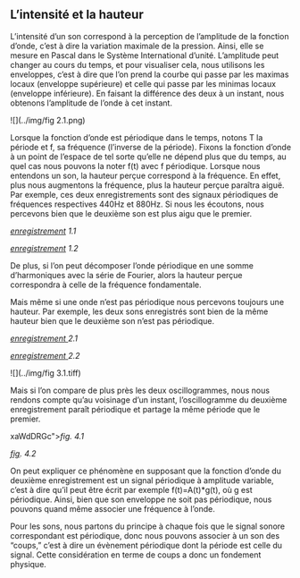 ## L’intensité et la hauteur

<p><span style="font-weight: 400;">L&rsquo;intensit&eacute; d&rsquo;un son correspond &agrave; la perception de l&rsquo;amplitude de la fonction d&rsquo;onde, c&rsquo;est &agrave; dire la variation maximale de la pression. Ainsi, elle se mesure en Pascal dans le Syst&egrave;me International d&rsquo;unit&eacute;. L&rsquo;amplitude peut changer au cours du temps, et pour visualiser cela, nous utilisons les enveloppes, c&rsquo;est &agrave; dire que l&rsquo;on prend la courbe qui passe par les maximas locaux (enveloppe sup&eacute;rieure) et celle qui passe par les minimas locaux (enveloppe inf&eacute;rieure). En faisant la diff&eacute;rence des deux &agrave; un instant, nous obtenons l&rsquo;amplitude de l&rsquo;onde &agrave; cet instant.</span></p>



![](../img/fig 2.1.png)
<p><span style="font-weight: 400;">Lorsque la fonction d&rsquo;onde est p&eacute;riodique dans le temps, notons T la p&eacute;riode et f, sa fr&eacute;quence (l&rsquo;inverse de la p&eacute;riode). Fixons la fonction d&rsquo;onde &agrave; un point de l&rsquo;espace de tel sorte qu&rsquo;elle ne d&eacute;pend plus que du temps, au quel cas nous pouvons la noter f(t) avec f p&eacute;riodique. Lorsque nous entendons un son, la hauteur per&ccedil;ue correspond &agrave; la fr&eacute;quence. En effet, plus nous augmentons la fr&eacute;quence, plus la hauteur per&ccedil;ue para&icirc;tra aigu&euml;. Par exemple, ces deux enregistrements sont des signaux p&eacute;riodiques de fr&eacute;quences respectives 440Hz et 880Hz. Si nous les &eacute;coutons, nous percevons bien que le deuxi&egrave;me son est plus aigu que le premier.</span></p>
<p><a href="https://drive.google.com/open?id=0ByqkMz82VpcTRW92NGJBNVdxZDQ"><em><span style="font-weight: 400;">enregistrement</span></em></a><em><span style="font-weight: 400;"> 1.1</span></em></p>
<p><a href="https://drive.google.com/open?id=0ByqkMz82VpcTU3BjMy1UNWE2QXc"><em><span style="font-weight: 400;">enregistrement</span></em></a><em><span style="font-weight: 400;"> 1.2</span></em></p>
<p><span style="font-weight: 400;">De plus, si l&rsquo;on peut d&eacute;composer l&rsquo;onde p&eacute;riodique en une somme d&rsquo;harmoniques avec la s&eacute;rie de Fourier, alors la hauteur per&ccedil;ue correspondra &agrave; celle de la fr&eacute;quence fondamentale.</span></p>

<p><span style="font-weight: 400;">Mais m&ecirc;me si une onde n&rsquo;est pas p&eacute;riodique nous percevons toujours une hauteur. Par exemple, les deux sons enregistr&eacute;s sont bien de la m&ecirc;me hauteur bien que le deuxi&egrave;me son n&rsquo;est pas p&eacute;riodique.</span></p>
<p><a href="https://drive.google.com/open?id=0ByqkMz82VpcTeUhCTE1nVllCRlU"><em><span style="font-weight: 400;">enregistrement </span></em></a><em><span style="font-weight: 400;">2.1 &nbsp;</span></em></p>

<p><a href="https://drive.google.com/open?id=0ByqkMz82VpcTak5kU1hXc3NPVE0"><em><span style="font-weight: 400;">enregistrement</span></em> </a><em><span style="font-weight: 400;">2.2</span></em></p>

![](../img/fig 3.1.tiff)

<p><span style="font-weight: 400;">Mais si l&rsquo;on compare de plus pr&egrave;s les deux oscillogrammes, nous nous rendons compte qu&rsquo;au voisinage d&rsquo;un instant, l&rsquo;oscillogramme du deuxi&egrave;me enregistrement para&icirc;t p&eacute;riodique et partage la m&ecirc;me p&eacute;riode que le premier.</span></p>
xaWdDRGc"><em><span style="font-weight: 400;">fig</span></em></a><em><span style="font-weight: 400;">. 4.1</span></em></p>

<p><a href="https://drive.google.com/open?id=0ByqkMz82VpcTc0wtY2lCT2ZRNjg"><em><span style="font-weight: 400;">fig</span></em></a><em><span style="font-weight: 400;">. 4.2</span></em></p>
<p><span style="font-weight: 400;">On peut expliquer ce ph&eacute;nom&egrave;ne en supposant que la fonction d&rsquo;onde du deuxi&egrave;me enregistrement est un signal p&eacute;riodique &agrave; amplitude variable, c&rsquo;est &agrave; dire qu&rsquo;il peut &ecirc;tre &eacute;crit par exemple f(t)=A(t)*g(t), o&ugrave; g est p&eacute;riodique. Ainsi, bien que son enveloppe ne soit pas p&eacute;riodique, nous pouvons quand m&ecirc;me associer une fr&eacute;quence &agrave; l&rsquo;onde.</span></p>
<p><span style="font-weight: 400;">Pour les sons, nous partons du principe &agrave; chaque fois que le signal sonore correspondant est p&eacute;riodique, donc nous pouvons associer &agrave; un son des &ldquo;coups,&rdquo; c&rsquo;est &agrave; dire un &eacute;v&egrave;nement p&eacute;riodique dont la p&eacute;riode est celle du signal. Cette consid&eacute;ration en terme de coups a donc un fondement physique.</span></p>
<p>&nbsp;</p>